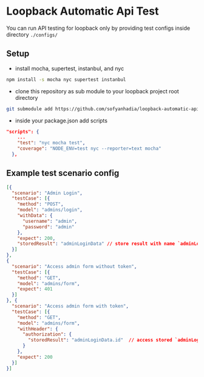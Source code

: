 # Loopback Automatic Api Test
You can run API testing for loopback only by providing test configs inside directory `./configs/`

## Setup
- install mocha, supertest, instanbul, and nyc
```bash
npm install -s mocha nyc supertest instanbul
```
- clone this repository as sub module to your loopback project root directory
```bash
git submodule add https://github.com/sofyanhadia/loopback-automatic-api-test.git
```
- inside your package.json add scripts
```json
"scripts": {
    ...
    "test": "nyc mocha test",
    "coverage": "NODE_ENV=test nyc --reporter=text mocha"
  },
```


## Example test scenario config
```json
[{
  "scenario": "Admin Login",
  "testCase": [{
    "method": "POST",
    "model": "admins/login",
    "withData": {
      "username": "admin",
      "password": "admin"
    },
    "expect": 200,
    "storedResult": "adminLoginData" // store result with name `adminLoginData`
  }]
}, 
{
  "scenario": "Access admin form without token",
  "testCase": [{
    "method": "GET",
    "model": "admins/form",
    "expect": 401
  }]
}, {
  "scenario": "Access admin form with token",
  "testCase": [{
    "method": "GET",
    "model": "admins/form",
    "withHeader": {
      "authorization": {
        "storedResult": "adminLoginData.id"  // access stored `adminLoginData` with property `id`
      }
    },
    "expect": 200
  }]
}]
```
